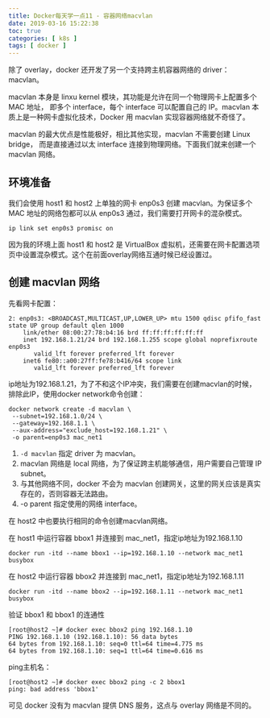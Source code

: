 ```yaml
---
title: Docker每天学一点11 - 容器网络macvlan
date: 2019-03-16 15:22:38
toc: true
categories: [ k8s ]
tags: [ docker ]
---
```


除了 overlay，docker 还开发了另一个支持跨主机容器网络的 driver：macvlan。

macvlan 本身是 linxu kernel 模块，其功能是允许在同一个物理网卡上配置多个 MAC 地址，
即多个 interface，每个 interface 可以配置自己的 IP。macvlan 本质上是一种网卡虚拟化技术，Docker 用 macvlan 实现容器网络就不奇怪了。

macvlan 的最大优点是性能极好，相比其他实现，macvlan 不需要创建 Linux bridge，
而是直接通过以太 interface 连接到物理网络。下面我们就来创建一个 macvlan 网络。
<!-- more -->

## 环境准备

我们会使用 host1 和 host2 上单独的网卡 enp0s3 创建 macvlan。为保证多个 MAC 地址的网络包都可以从 enp0s3 通过，我们需要打开网卡的混杂模式。

```
ip link set enp0s3 promisc on
```

因为我的环境上面 host1 和 host2 是 VirtualBox 虚拟机，还需要在网卡配置选项页中设置混杂模式。这个在前面overlay网络互通时候已经设置过。

## 创建 macvlan 网络

先看网卡配置：

```
2: enp0s3: <BROADCAST,MULTICAST,UP,LOWER_UP> mtu 1500 qdisc pfifo_fast state UP group default qlen 1000
    link/ether 08:00:27:78:b4:16 brd ff:ff:ff:ff:ff:ff
    inet 192.168.1.21/24 brd 192.168.1.255 scope global noprefixroute enp0s3
       valid_lft forever preferred_lft forever
    inet6 fe80::a00:27ff:fe78:b416/64 scope link 
       valid_lft forever preferred_lft forever
```

ip地址为192.168.1.21，为了不和这个IP冲突，我们需要在创建macvlan的时候，排除此IP，使用docker network命令创建：

```
docker network create -d macvlan \
 --subnet=192.168.1.0/24 \
 --gateway=192.168.1.1 \
 --aux-address="exclude_host=192.168.1.21" \
 -o parent=enp0s3 mac_net1
```

1. `-d macvlan` 指定 driver 为 macvlan。
1. macvlan 网络是 local 网络，为了保证跨主机能够通信，用户需要自己管理 IP subnet。
1. 与其他网络不同，docker 不会为 macvlan 创建网关，这里的网关应该是真实存在的，否则容器无法路由。
1. -o parent 指定使用的网络 interface。

在 host2 中也要执行相同的命令创建macvlan网络。

在 host1 中运行容器 bbox1 并连接到 mac_net1，指定ip地址为192.168.1.10

```
docker run -itd --name bbox1 --ip=192.168.1.10 --network mac_net1 busybox
```

在 host2 中运行容器 bbox2 并连接到 mac_net1，指定ip地址为192.168.1.11

```
docker run -itd --name bbox2 --ip=192.168.1.11 --network mac_net1 busybox
```

验证 bbox1 和 bbox1 的连通性

```
[root@host2 ~]# docker exec bbox2 ping 192.168.1.10
PING 192.168.1.10 (192.168.1.10): 56 data bytes
64 bytes from 192.168.1.10: seq=0 ttl=64 time=4.775 ms
64 bytes from 192.168.1.10: seq=1 ttl=64 time=0.616 ms
```

ping主机名：

```
[root@host2 ~]# docker exec bbox2 ping -c 2 bbox1
ping: bad address 'bbox1'
```

可见 docker 没有为 macvlan 提供 DNS 服务，这点与 overlay 网络是不同的。
    
